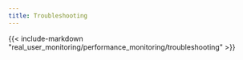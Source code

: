 ```yaml
---
title: Troubleshooting
---
```


{{< include-markdown "real_user_monitoring/performance_monitoring/troubleshooting" >}}
